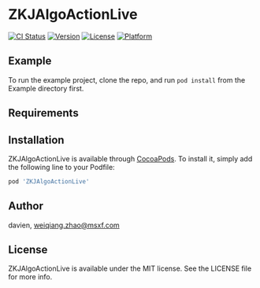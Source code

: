 # ZKJAlgoActionLive

[![CI Status](https://img.shields.io/travis/davien/ZKJAlgoActionLive.svg?style=flat)](https://travis-ci.org/davien/ZKJAlgoActionLive)
[![Version](https://img.shields.io/cocoapods/v/ZKJAlgoActionLive.svg?style=flat)](https://cocoapods.org/pods/ZKJAlgoActionLive)
[![License](https://img.shields.io/cocoapods/l/ZKJAlgoActionLive.svg?style=flat)](https://cocoapods.org/pods/ZKJAlgoActionLive)
[![Platform](https://img.shields.io/cocoapods/p/ZKJAlgoActionLive.svg?style=flat)](https://cocoapods.org/pods/ZKJAlgoActionLive)

## Example

To run the example project, clone the repo, and run `pod install` from the Example directory first.

## Requirements

## Installation

ZKJAlgoActionLive is available through [CocoaPods](https://cocoapods.org). To install
it, simply add the following line to your Podfile:

```ruby
pod 'ZKJAlgoActionLive'
```

## Author

davien, weiqiang.zhao@msxf.com

## License

ZKJAlgoActionLive is available under the MIT license. See the LICENSE file for more info.
